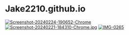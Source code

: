 # Jake2210.github.io
<a href="https://ibb.co/2nLYy8Y"><img src="https://i.ibb.co/7YTNXgN/Screenshot-20240224-190652-Chrome.jpg" alt="Screenshot-20240224-190652-Chrome" border="0" /></a>
[![Screenshot-20240221-184310-Chrome.jpg](https://i.postimg.cc/GppFsyKD/Screenshot-20240221-184310-Chrome.jpg)](https://postimg.cc/k2k60DkM)
<a href="https://imgbb.com/"><img src="https://i.ibb.co/HKT2Xkx/IMG-0265.gif" alt="IMG-0265" border="0"></a>